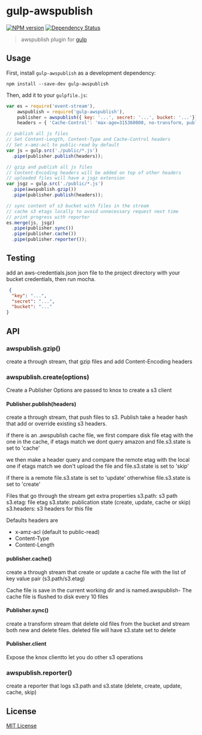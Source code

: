 # gulp-awspublish
[![NPM version][npm-image]][npm-url] [![Dependency Status][depstat-image]][depstat-url]

> awspublish plugin for [gulp](https://github.com/wearefractal/gulp)

## Usage

First, install `gulp-awspublish` as a development dependency:

```shell
npm install --save-dev gulp-awspublish
```

Then, add it to your `gulpfile.js`:

```javascript
var es = require('event-stream'),
    awspublish = require('gulp-awspublish'),
    publisher = awspublish({ key: '...', secret: '...', bucket: '...'}),
    headers = { 'Cache-Control': 'max-age=315360000, no-transform, public' };

// publish all js files
// Set Content-Length, Content-Type and Cache-Control headers
// Set x-amz-acl to public-read by default
var js = gulp.src('./public/*.js')
  .pipe(publisher.publish(headers));

// gzip and publish all js files
// Content-Encoding headers will be added on top of other headers
// uploaded files will have a jsgz extension
var jsgz = gulp.src('./public/*.js')
  .pipe(awspublish.gzip())
  .pipe(publisher.publish(headers));

// sync content of s3 bucket with files in the stream
// cache s3 etags locally to avoid unnecessary request next time
// print progress with reporter
es.merge(js, jsgz)
  .pipe(publisher.sync())
  .pipe(publisher.cache())
  .pipe(publisher.reporter());

```

## Testing

add an aws-credentials.json json file to the project directory
with your bucket credentials, then run mocha.

```json
 {
  "key": "...",
  "secret": "...",
  "bucket": "..."
}
```

## API

### awspublish.gzip()

 create a through stream, that gzip files and add Content-Encoding headers

### awspublish.create(options)

Create a Publisher
Options are passed to knox to create a s3 client

#### Publisher.publish(headers)

create a through stream, that push files to s3.
Publish take a header hash that add or override existing s3 headers.

if there is an .awspublish cache file, we first compare disk file etag
with the one in the cache, if etags match we dont query amazon
and file.s3.state is set to 'cache'

we then make a header query and compare the remote etag with the local one
if etags match we don't upload the file and file.s3.state is set to 'skip'

if there is a remote file.s3.state is set to 'update'
otherwhise file.s3.state is set to 'create'

Files that go through the stream get extra properties
  s3.path: s3 path
  s3.etag: file etag
  s3.state: publication state (create, update, cache or skip)
  s3.headers: s3 headers for this file

Defaults headers are
  - x-amz-acl (default to public-read)
  - Content-Type
  - Content-Length

#### publisher.cache()

 create a through stream that create or update a cache file with the list
 of key value pair (s3.path/s3.etag)

 Cache file is save in the current working dir and is named.awspublish-<bucket>
 The cache file is flushed to disk every 10 files

#### Publisher.sync()

create a transform stream that delete old files from the bucket
and stream both new and delete files.
deleted file will have s3.state set to delete

#### Publisher.client

Expose the knox clientto let you do other s3 operations

### awspublish.reporter()

 create a reporter that logs s3.path and s3.state (delete, create, update, cache, skip)


## License

[MIT License](http://en.wikipedia.org/wiki/MIT_License)

[npm-url]: https://npmjs.org/package/gulp-awspublish
[npm-image]: https://badge.fury.io/js/gulp-awspublish.png


[depstat-url]: https://david-dm.org/pgherveou/gulp-awspublish
[depstat-image]: https://david-dm.org/pgherveou/gulp-awspublish.png
